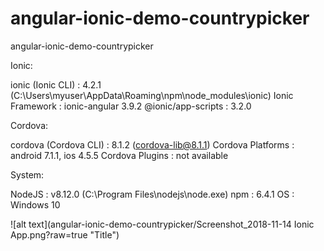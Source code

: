 # angular-ionic-demo-countrypicker
angular-ionic-demo-countrypicker



Ionic:

   ionic (Ionic CLI)  : 4.2.1 (C:\Users\myuser\AppData\Roaming\npm\node_modules\ionic)
   Ionic Framework    : ionic-angular 3.9.2
   @ionic/app-scripts : 3.2.0

Cordova:

   cordova (Cordova CLI) : 8.1.2 (cordova-lib@8.1.1)
   Cordova Platforms     : android 7.1.1, ios 4.5.5
   Cordova Plugins       : not available

System:

   NodeJS : v8.12.0 (C:\Program Files\nodejs\node.exe)
   npm    : 6.4.1
   OS     : Windows 10

![alt text](angular-ionic-demo-countrypicker/Screenshot_2018-11-14 Ionic App.png?raw=true "Title")
